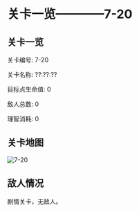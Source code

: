 # 关卡一览————7-20


## 关卡一览

关卡编号: 7-20

关卡名称: ??:??:??

目标点生命值: 0

敌人总数: 0

理智消耗: 0


## 关卡地图
![7-20](./oprMap/7-20.png)

## 敌人情况

剧情关卡，无敌人。

